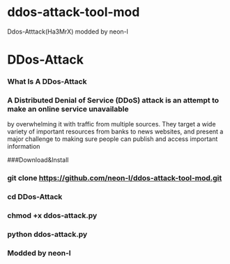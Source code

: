 # ddos-attack-tool-mod
Ddos-Atttack(Ha3MrX) modded by neon-l
# DDos-Attack 
### What Is A DDos-Attack

### A Distributed Denial of Service (DDoS) attack is an attempt to make an online service unavailable 
by overwhelming it with traffic from multiple sources. They target a wide variety of important resources
from banks to news websites, and present a major challenge to making sure people can publish and access important information

###Download&Install

### git clone https://github.com/neon-l/ddos-attack-tool-mod.git

### cd DDos-Attack

### chmod +x ddos-attack.py

### python ddos-attack.py

### Modded by neon-l
